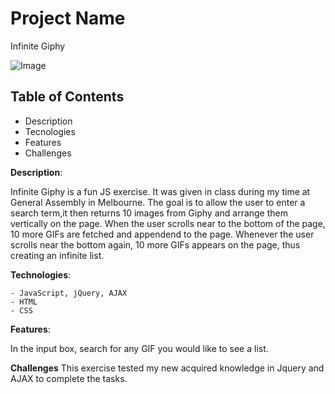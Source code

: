 # Project Name 
Infinite Giphy

![Image](https://i.imgur.com/IFvWdHs.png)

## Table of Contents
- Description
- Tecnologies
- Features
- Challenges


**Description**:

   Infinite Giphy is a fun JS exercise. It was given in class during my time at General Assembly in Melbourne. The goal is to allow the user to enter a search term,it then returns 10 images from Giphy and arrange them vertically on the page. When the user scrolls near to the bottom of the page, 10 more GIFs are fetched and appendend to the page. Whenever the user scrolls near the bottom again, 10 more GIFs appears on the page, thus creating an infinite list.

**Technologies**:

    - JavaScript, jQuery, AJAX
    - HTML
    - CSS
   
 **Features**:
 
 In the input box, search for any GIF you would like to see a list. 
 
 **Challenges**
 This exercise tested my new acquired knowledge in Jquery and AJAX to complete the tasks. 
 
